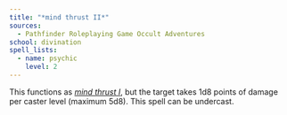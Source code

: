 ```yaml
---
title: "*mind thrust II*"
sources:
  - Pathfinder Roleplaying Game Occult Adventures
school: divination
spell_lists:
  - name: psychic
    level: 2
---
```


This functions as [*mind thrust I*](/spells/mind-thrust-i/), but the target takes 1d8 points of damage per caster level (maximum 5d8). This spell can be undercast.
